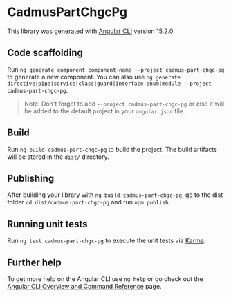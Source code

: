 # CadmusPartChgcPg

This library was generated with [Angular CLI](https://github.com/angular/angular-cli) version 15.2.0.

## Code scaffolding

Run `ng generate component component-name --project cadmus-part-chgc-pg` to generate a new component. You can also use `ng generate directive|pipe|service|class|guard|interface|enum|module --project cadmus-part-chgc-pg`.
> Note: Don't forget to add `--project cadmus-part-chgc-pg` or else it will be added to the default project in your `angular.json` file. 

## Build

Run `ng build cadmus-part-chgc-pg` to build the project. The build artifacts will be stored in the `dist/` directory.

## Publishing

After building your library with `ng build cadmus-part-chgc-pg`, go to the dist folder `cd dist/cadmus-part-chgc-pg` and run `npm publish`.

## Running unit tests

Run `ng test cadmus-part-chgc-pg` to execute the unit tests via [Karma](https://karma-runner.github.io).

## Further help

To get more help on the Angular CLI use `ng help` or go check out the [Angular CLI Overview and Command Reference](https://angular.io/cli) page.
